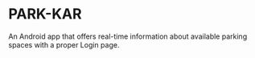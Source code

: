 # PARK-KAR





































































An Android app that offers real-time information about available parking spaces with a proper Login page.
